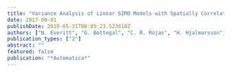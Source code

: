 ```yaml
---
title: "Variance Analysis of Linear SIMO Models with Spatially Correlated Noise"
date: 2017-00-01
publishDate: 2019-05-31T08:05:23.523610Z
authors: ["N. Everitt", "G. Bottegal", "C. R. Rojas", "H. Hjalmarsson"]
publication_types: ["2"]
abstract: ""
featured: false
publication: "*Automatica*"
---
```


